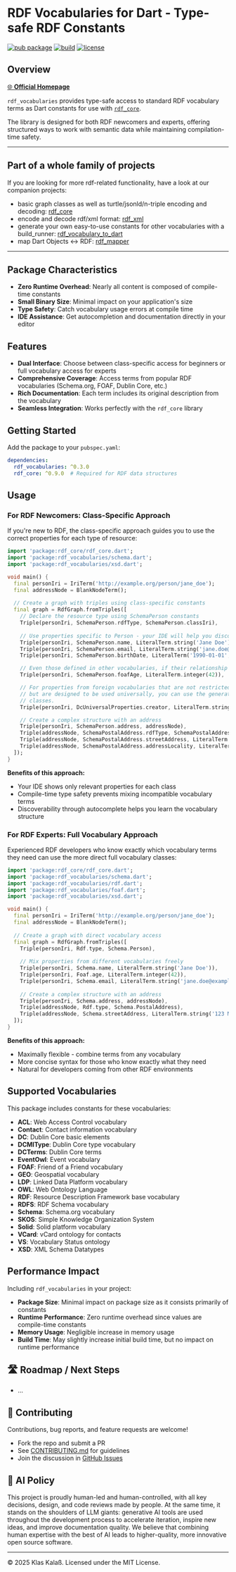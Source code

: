 # RDF Vocabularies for Dart - Type-safe RDF Constants

[![pub package](https://img.shields.io/pub/v/rdf_vocabularies.svg)](https://pub.dev/packages/rdf_vocabularies)
[![build](https://github.com/kkalass/rdf_vocabularies/actions/workflows/ci.yml/badge.svg)](https://github.com/kkalass/rdf_vocabularies/actions)
[![license](https://img.shields.io/github/license/kkalass/rdf_vocabularies.svg)](https://github.com/kkalass/rdf_vocabularies/blob/main/LICENSE)

## Overview

[🌐 **Official Homepage**](https://kkalass.github.io/rdf_vocabularies/)

`rdf_vocabularies` provides type-safe access to standard RDF vocabulary terms as Dart constants for use with [`rdf_core`](https://pub.dev/packages/rdf_core). 

The library is designed for both RDF newcomers and experts, offering structured ways to work with semantic data while maintaining compilation-time safety.

---

## Part of a whole family of projects

If you are looking for more rdf-related functionality, have a look at our companion projects:

* basic graph classes as well as turtle/jsonld/n-triple encoding and decoding: [rdf_core](https://github.com/kkalass/rdf_core) 
* encode and decode rdf/xml format: [rdf_xml](https://github.com/kkalass/rdf_xml) 
* generate your own easy-to-use constants for other vocabularies with a build_runner: [rdf_vocabulary_to_dart](https://github.com/kkalass/rdf_vocabulary_to_dart)
* map Dart Objects ↔️ RDF: [rdf_mapper](https://github.com/kkalass/rdf_mapper)

---

## Package Characteristics

- **Zero Runtime Overhead**: Nearly all content is composed of compile-time constants
- **Small Binary Size**: Minimal impact on your application's size
- **Type Safety**: Catch vocabulary usage errors at compile time
- **IDE Assistance**: Get autocompletion and documentation directly in your editor

## Features

- **Dual Interface**: Choose between class-specific access for beginners or full vocabulary access for experts
- **Comprehensive Coverage**: Access terms from popular RDF vocabularies (Schema.org, FOAF, Dublin Core, etc.)
- **Rich Documentation**: Each term includes its original description from the vocabulary
- **Seamless Integration**: Works perfectly with the `rdf_core` library

## Getting Started

Add the package to your `pubspec.yaml`:

```yaml
dependencies:
  rdf_vocabularies: ^0.3.0
  rdf_core: ^0.9.0  # Required for RDF data structures
```

## Usage

### For RDF Newcomers: Class-Specific Approach

If you're new to RDF, the class-specific approach guides you to use the correct properties for each type of resource:

```dart
import 'package:rdf_core/rdf_core.dart';
import 'package:rdf_vocabularies/schema.dart';
import 'package:rdf_vocabularies/xsd.dart';

void main() {
  final personIri = IriTerm('http://example.org/person/jane_doe');
  final addressNode = BlankNodeTerm();
  
  // Create a graph with triples using class-specific constants
  final graph = RdfGraph.fromTriples([
    // Declare the resource type using SchemaPerson constants
    Triple(personIri, SchemaPerson.rdfType, SchemaPerson.classIri),
    
    // Use properties specific to Person - your IDE will help you discover valid properties
    Triple(personIri, SchemaPerson.name, LiteralTerm.string('Jane Doe')),
    Triple(personIri, SchemaPerson.email, LiteralTerm.string('jane.doe@example.com')),
    Triple(personIri, SchemaPerson.birthDate, LiteralTerm('1990-01-01', datatype: Xsd.date)),

    // Even those defined in other vocabularies, if their relationship is known to the library
    Triple(personIri, SchemaPerson.foafAge, LiteralTerm.integer(42)),

    // For properties from foreign vocabularies that are not restricted to a specific class, 
    // but are designed to be used universally, you can use the generated UniversalProperties
    // classes. 
    Triple(personIri, DcUniversalProperties.creator, LiteralTerm.string('System')),

    // Create a complex structure with an address
    Triple(personIri, SchemaPerson.address, addressNode),
    Triple(addressNode, SchemaPostalAddress.rdfType, SchemaPostalAddress.classIri),
    Triple(addressNode, SchemaPostalAddress.streetAddress, LiteralTerm.string('123 Main St')),
    Triple(addressNode, SchemaPostalAddress.addressLocality, LiteralTerm.string('Anytown')),
  ]);
}
```

**Benefits of this approach:**
- Your IDE shows only relevant properties for each class
- Compile-time type safety prevents mixing incompatible vocabulary terms
- Discoverability through autocomplete helps you learn the vocabulary structure

### For RDF Experts: Full Vocabulary Approach

Experienced RDF developers who know exactly which vocabulary terms they need can use the more direct full vocabulary classes:

```dart
import 'package:rdf_core/rdf_core.dart';
import 'package:rdf_vocabularies/schema.dart';
import 'package:rdf_vocabularies/rdf.dart';
import 'package:rdf_vocabularies/foaf.dart';
import 'package:rdf_vocabularies/xsd.dart';

void main() {
  final personIri = IriTerm('http://example.org/person/jane_doe');
  final addressNode = BlankNodeTerm();
  
  // Create a graph with direct vocabulary access
  final graph = RdfGraph.fromTriples([
    Triple(personIri, Rdf.type, Schema.Person),
    
    // Mix properties from different vocabularies freely
    Triple(personIri, Schema.name, LiteralTerm.string('Jane Doe')),
    Triple(personIri, Foaf.age, LiteralTerm.integer(42)),
    Triple(personIri, Schema.email, LiteralTerm.string('jane.doe@example.com')),
    
    // Create a complex structure with an address
    Triple(personIri, Schema.address, addressNode),
    Triple(addressNode, Rdf.type, Schema.PostalAddress),
    Triple(addressNode, Schema.streetAddress, LiteralTerm.string('123 Main St')),
  ]);
}
```

**Benefits of this approach:**
- Maximally flexible - combine terms from any vocabulary
- More concise syntax for those who know exactly what they need
- Natural for developers coming from other RDF environments

## Supported Vocabularies

This package includes constants for these vocabularies:

- **ACL**: Web Access Control vocabulary
- **Contact**: Contact information vocabulary
- **DC**: Dublin Core basic elements
- **DCMIType**: Dublin Core type vocabulary
- **DCTerms**: Dublin Core terms
- **EventOwl**: Event vocabulary
- **FOAF**: Friend of a Friend vocabulary
- **GEO**: Geospatial vocabulary
- **LDP**: Linked Data Platform vocabulary
- **OWL**: Web Ontology Language
- **RDF**: Resource Description Framework base vocabulary
- **RDFS**: RDF Schema vocabulary
- **Schema**: Schema.org vocabulary
- **SKOS**: Simple Knowledge Organization System
- **Solid**: Solid platform vocabulary
- **VCard**: vCard ontology for contacts
- **VS**: Vocabulary Status ontology
- **XSD**: XML Schema Datatypes

## Performance Impact

Including `rdf_vocabularies` in your project:
- **Package Size**: Minimal impact on package size as it consists primarily of constants
- **Runtime Performance**: Zero runtime overhead since values are compile-time constants
- **Memory Usage**: Negligible increase in memory usage
- **Build Time**: May slightly increase initial build time, but no impact on runtime performance

## 🛣️ Roadmap / Next Steps

- ...

## 🤝 Contributing

Contributions, bug reports, and feature requests are welcome!

- Fork the repo and submit a PR
- See [CONTRIBUTING.md](CONTRIBUTING.md) for guidelines
- Join the discussion in [GitHub Issues](https://github.com/kkalass/rdf_vocabularies/issues)

## 🤖 AI Policy

This project is proudly human-led and human-controlled, with all key decisions, design, and code reviews made by people. At the same time, it stands on the shoulders of LLM giants: generative AI tools are used throughout the development process to accelerate iteration, inspire new ideas, and improve documentation quality. We believe that combining human expertise with the best of AI leads to higher-quality, more innovative open source software.

---

© 2025 Klas Kalaß. Licensed under the MIT License.
